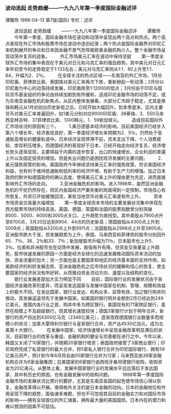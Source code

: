 ### 波动迭起  走势趋缓——一九九八年第一季度国际金融述评
谭雅玲
1998-04-13
第7版(国际)
专栏：述评

　　波动迭起  走势趋缓
　　——一九九八年第一季度国际金融述评
　　谭雅玲
　　今年第一季度，国际金融市场在波动和动荡中呈现出两个高点和热点。两个高点表现在外汇市场和股票市场在波动中连创纪录；两个热点是国际金融界对印尼汇率机制展开的争论和日本因金融不景气而导致欧美金融机构介入。整个金融市场呈现动荡中复苏的迹象。
　　外汇市场美元汇率在波动中保持坚挺
　　第一季度全球外汇市场的集中表现在于美元对日元和马克汇率的强劲趋势。其中美元对日元汇率年初至今的走势稳定于1∶133左右；美元对马克汇率则从1∶1．80上升至1∶1．84，升幅为2．2％。
　　在全球关注的热点区域——东南亚的外汇市场，1月份印尼盾、菲律宾比索、泰国铢对美元汇率再次下跌，重新掀起一轮动荡；2月份以印尼盾为中心的动荡持续发展，印尼盾跌至1∶12000的低点；3月份由于印尼与国际货币基金组织的争论由持续加剧到有所缓和，造成印尼金融市场的动荡不定，成为东南亚金融危机的新焦点。从区内整体发展看，大部分汇市趋于稳定，尤其是泰铢和韩元从1月初创出历史新低之后，已经开始大幅回升。到本季度末，区内主要货币对美元汇率普遍回升，如1美元分别对应9000印尼盾、38泰铢、3．550马来西亚林吉特、37菲律宾比索、1300韩元、1．59新加坡元。
　　造成目前国际外汇市场状况的原因有三个。
　　1.美日德基本经济的影响。目前美国经济已经步入第八个增长年，经济表现良好，第一季度经济增长率预期为2．5％，仍然处于低通胀高增长的健康轨道中。日本经济呈现停滞不前，资本支出下降、个人消费疲软、库存积压增多。而德国经济的表现好于日本，已经开始走向经济复苏，经济增长势头逐渐显现，主要得益于内需的逐步恢复、出口的快速增长、企业利润的普遍上升以及固定投资的增加，但是失业问题仍是困扰经济发展的主要问题。
　　2.美元强势政策的影响。美国政府今年继续坚持美元汇率的强势政策，符合美国经济利益，也有利于维持低通胀和低利率的经济环境，有助于生产力的增强。加之日本政府的默许和德国政府的确认态度，使得美元汇率上升的理由更为充足，进而直接影响外汇市场的走向。
　　3.亚洲金融危机的影响。进入1998年，虽然亚洲金融危机的干扰仍然存在，但区内各国经济严重失衡的局面得到一定控制，市场信心有所恢复，外资已开始缓慢回流，某些当地货币对美元汇率遂有所上升。
　　资本市场资金交易量大幅增加
　　第一季度全球资本市场的主要发展状况集中体现在西方股票市场的持续高涨，美国、德国、英国和法国的股票指数曾分别突破8000、5000、6000和3000点关口，上升趋势为直线型。其中美股从7900点升至8700点，3月20日达到8904．44点的历史新高；德国股指从4300点上升到5009点；英国股指从5200点上升到5911点；法国股指从2998点上升至3800点。亚洲股市跌大于涨，但发展趋势为上升，泰国、马来西亚和菲律宾的股市分别回升65．7％、36．2％和33．7％；新加坡股市升幅为11％，日本股市也上升5．3％。拉美和非洲股市也在动荡中发展，股指有升有降，但资金交易量呈上升趋势。股市快速发展的原因一方面是经济全球化的迅速发展推动国际资本流动的加快、资金流量的加大；另一方面也是主要国家和地区的经济基本面的支持作用，如美欧经济的利好发展态势、亚洲金融危机之后市场状况的缓解和信心的恢复，使主要国家的经济状况有所好转，从而推动资金流动方向、速度以及结构的变化。
　　银行业发展差距加大实力明显不同
　　目前，国际银行业的发展状况由于各国经济金融改革的差异，而呈现发达国家与发展中国家在机制、管理、规模和效益上的极大不同。在发达国家，银行业发达、机构众多、监管有效，加之银行购并的推动，其发展遥遥领先于发展中国家。如美国的银行购并金额到2月已经达到249亿美元，居国内各行业之首，购并中多为跨区银行。美国现有的71家跨区银行，虽然在规模上不及超级银行，但其增长速度较快；德国3家银行计划于明年合并，新银行的资产将达到4300亿马克（2346亿美元），逐渐改观德国银行业数量多而规模小的状况；加拿大蒙特利尔银行与皇家银行合并，资产达4530亿加元，成为北美第十大银行。
　　在发展中国家，经济快速增长中呈现金融改革明显滞后的状况，目前银行业的改革与重组、金融机制的健全与完善都在进行之中。今年以来，韩国又关闭了10家银行，并限期20家银行增资；泰国政府接管了3家商业银行；印尼政府完成了私营银行的最大合并，将5家私人银行合并为印尼国际银行，拥有59亿美元资产，预计到今年6月将会由50家银行合并为12家；马来西亚由39家金融机构合并为6家金融集团；拉美国家的6家银行由西班牙桑坦德银行收购，收购资金为20亿美元。从整体上看，发展中国家银行业的发展水平远远落后于发达国家，其中有历史的原因，也有金融发展中的结构问题。
　　1998年第一季度国际金融市场的发展状况比预计的要好，尤其是东南亚各国的起色使市场信心得以恢复，金融改革得以开展。值得格外关注的是日本金融的动向。日本的金融地位和作用呈现下降的趋势，面临诸多难题，但也不可忽视其目前的金融实力和对国际市场的影响——拥有全球首位的外汇储备，拥有最大量的美国国债。日本内在的潜力和难以预测的因素不可低估。
